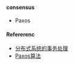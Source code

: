 #### consensus

* Paxos

#### Refererenc

* [分布式系统的事务处理][fbsxt]
* [Paxos算法][psf]






[fbsxt]: https://coolshell.cn/articles/10910.html
[psf]: https://zh.wikipedia.org/zh/Paxos%E7%AE%97%E6%B3%95#.E5.AE.9E.E4.BE.8B

